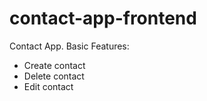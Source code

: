 # contact-app-frontend

Contact App.
Basic Features:

- Create contact
- Delete contact
- Edit contact
